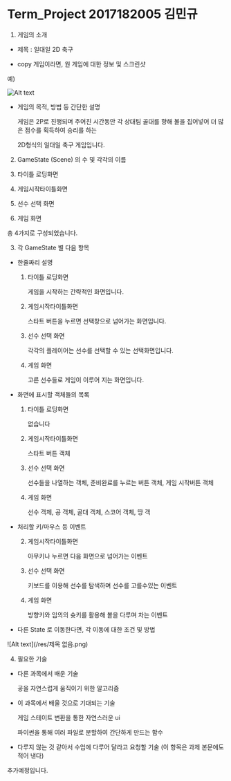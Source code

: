 # Term_Project 2017182005 김민규


1. 게임의 소개

- 제목 : 일대일 2D 축구

 

- copy 게임이라면, 원 게임에 대한 정보 및 스크린샷

 

예)

![Alt text](/res/다운로드.jpg)



 

- 게임의 목적, 방법 등 간단한 설명

   

   게임은 2P로 진행되며 주어진 시간동안 각 상대팀 골대를 향해 볼을 집어넣어 더 많은 점수를 획득하여 승리를 하는 

   2D형식의 일대일 축구 게임입니다.

 

 

2. GameState (Scene) 의 수 및 각각의 이름

 

  1. 타이틀 로딩화면

 

  2. 게임시작타이틀화면

 

  3. 선수 선택 화면

 

  4. 게임 화면

 

  총 4가지로 구성되었습니다.

 

3. 각 GameState 별 다음 항목

 

- 한줄짜리 설명

  1. 타이틀 로딩화면

       게임을 시작하는 간략적인 화면입니다.

     

  2. 게임시작타이틀화면

       스타트 버튼을 누르면 선택창으로 넘어가는 화면입니다.

 

  3. 선수 선택 화면

       각각의 플레이어는 선수를 선택할 수 있는 선택화면입니다.

 

  4. 게임 화면

       고른 선수들로 게임이 이루어 지는 화면입니다.

 

- 화면에 표시할 객체들의 목록

  1. 타이틀 로딩화면  
  
       없습니다       
         
  2. 게임시작타이틀화면
        
       스타트 버튼 객체 
       
       
  3. 선수 선택 화면

       선수들을 나열하는 객체, 준비완료를 누르는 버튼 객체, 게임 시작버튼 객체


  4. 게임 화면

       선수 객체, 공 객체, 골대 객체, 스코어 객체, 땅 객  

 

- 처리할 키/마우스 등 이벤트

     

  2. 게임시작타이틀화면

      아무키나 누르면 다음 화면으로 넘어가는 이벤트

 

  3. 선수 선택 화면

      키보드를 이용해 선수를 탐색하며 선수를 고를수있는 이벤트

 

  4. 게임 화면

       방향키와 임의의 슛키를 활용해 볼을 다루며 차는 이벤트

 

- 다른 State 로 이동한다면, 각 이동에 대한 조건 및 방법

![Alt text](/res/제목 없음.png)



4. 필요한 기술

- 다른 과목에서 배운 기술

     공을 자연스럽게 움직이기 위한 알고리즘

     

- 이 과목에서 배울 것으로 기대되는 기술

     게임 스테이트 변환을 통한 자연스러운 ui

     파이썬을 통해 여러 파일로 분할하여 간단하게 만드는 함수

     

 

- 다루지 않는 것 같아서 수업에 다루어 달라고 요청할 기술 (이 항목은 과제 본문에도 적어 낸다)

    

 

 

 

추가예정입니다.

     
